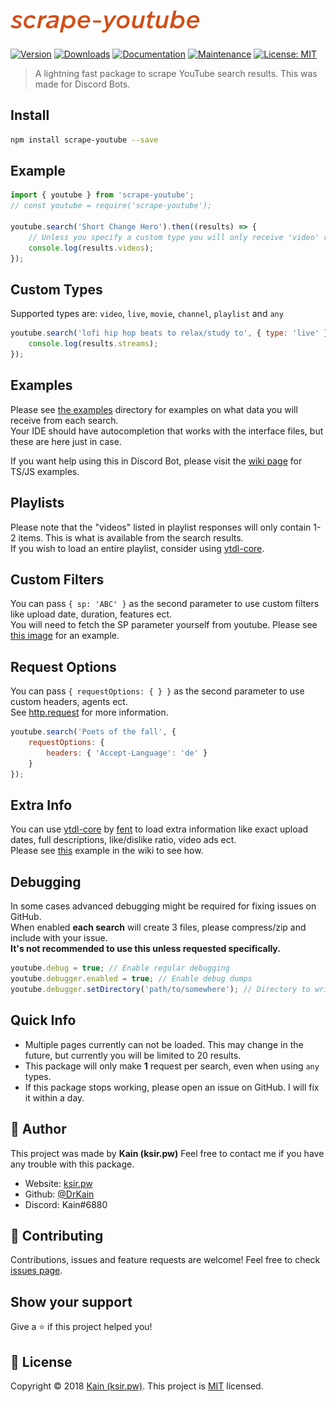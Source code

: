 # [![scrape-youtube](https://raw.githubusercontent.com/DrKain/scrape-youtube/master/text-logo.png)](#)  

[![Version](https://img.shields.io/npm/v/scrape-youtube.svg)](https://www.npmjs.com/package/scrape-youtube)
[![Downloads](https://img.shields.io/npm/dt/scrape-youtube)](https://www.npmjs.com/package/scrape-youtube)
[![Documentation](https://img.shields.io/badge/documentation-yes-brightgreen.svg)](https://github.com/DrKain/scrape-youtube#readme)
[![Maintenance](https://img.shields.io/badge/Maintained%3F-yes-green.svg)](https://github.com/DrKain/scrape-youtube/graphs/commit-activity)
[![License: MIT](https://img.shields.io/github/license/DrKain/scrape-youtube)](https://github.com/DrKain/scrape-youtube/blob/master/LICENSE)

> A lightning fast package to scrape YouTube search results. This was made for Discord Bots.

## Install

```sh
npm install scrape-youtube --save
```

## Example

```javascript
import { youtube } from 'scrape-youtube';
// const youtube = require('scrape-youtube');

youtube.search('Short Change Hero').then((results) => {
    // Unless you specify a custom type you will only receive 'video' results
    console.log(results.videos);
});
```

## Custom Types

Supported types are: `video`, `live`, `movie`, `channel`, `playlist` and `any`

```javascript
youtube.search('lofi hip hop beats to relax/study to', { type: 'live' }).then((results) => {
    console.log(results.streams);
});
```

## Examples

Please see [the examples](https://github.com/DrKain/scrape-youtube/tree/master/examples) directory for examples on what data you will receive from each search.  
Your IDE should have autocompletion that works with the interface files, but these are here just in case.  

If you want help using this in Discord Bot, please visit the [wiki page](https://github.com/DrKain/scrape-youtube/wiki/Discord-Bot) for TS/JS examples.  

## Playlists

Please note that the "videos" listed in playlist responses will only contain 1-2 items. This is what is available from the search results.  
If you wish to load an entire playlist, consider using [ytdl-core](https://npmjs.com/package/ytdl-core).

## Custom Filters

You can pass `{ sp: 'ABC' }` as the second parameter to use custom filters like upload date, duration, features ect.  
You will need to fetch the SP parameter yourself from youtube. Please see [this image](https://i.imgur.com/9WHMvkI.png) for an example.

## Request Options

You can pass `{ requestOptions: { } }` as the second parameter to use custom headers, agents ect.  
See [http.request](https://nodejs.org/api/http.html#http_http_request_options_callback) for more information.

```js
youtube.search('Poets of the fall', {
    requestOptions: {
        headers: { 'Accept-Language': 'de' }
    }
});
```

## Extra Info

You can use [ytdl-core](https://github.com/fent/node-ytdl-core) by [fent](https://github.com/fent) to load extra information like exact upload dates,
full descriptions, like/dislike ratio, video ads ect.   
Please see [this](https://github.com/DrKain/scrape-youtube/wiki/Extra-Info) example in the wiki to see how.

## Debugging

In some cases advanced debugging might be required for fixing issues on GitHub.  
When enabled **each search** will create 3 files, please compress/zip and include with your issue.  
**It's not recommended to use this unless requested specifically.**

```javascript
youtube.debug = true; // Enable regular debugging
youtube.debugger.enabled = true; // Enable debug dumps
youtube.debugger.setDirectory('path/to/somewhere'); // Directory to write the dumps
```

## Quick Info

- Multiple pages currently can not be loaded. This may change in the future, but currently you will be limited to 20 results.  
- This package will only make **1** request per search, even when using `any` types.  
- If this package stops working, please open an issue on GitHub. I will fix it within a day.  

## 👤 Author

This project was made by **Kain (ksir.pw)**
Feel free to contact me if you have any trouble with this package.  

-   Website: [ksir.pw](https://ksir.pw)
-   Github: [@DrKain](https://github.com/DrKain)
-   Discord: Kain#6880

## 🤝 Contributing

Contributions, issues and feature requests are welcome!
Feel free to check [issues page](https://github.com/DrKain/scrape-youtube/issues).  

## Show your support

Give a ⭐️ if this project helped you! 

## 📝 License

Copyright © 2018 [Kain (ksir.pw)](https://github.com/DrKain).
This project is [MIT](https://github.com/DrKain/scrape-youtube/blob/master/LICENSE) licensed.

